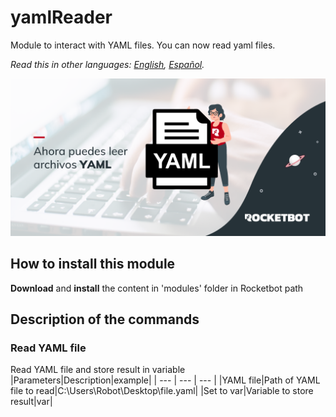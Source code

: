 # yamlReader
  
Module to interact with YAML files. You can now read yaml files.  

*Read this in other languages: [English](Manual_yamlReader.md), [Español](Manual_yamlReader.es.md).*
  
![banner](imgs/Banner_yamlReader.png)
## How to install this module
  
__Download__ and __install__ the content in 'modules' folder in Rocketbot path  



## Description of the commands

### Read YAML file
  
Read YAML file and store result in variable
|Parameters|Description|example|
| --- | --- | --- |
|YAML file|Path of YAML file to read|C:\Users\Robot\Desktop\file.yaml|
|Set to var|Variable to store result|var|
